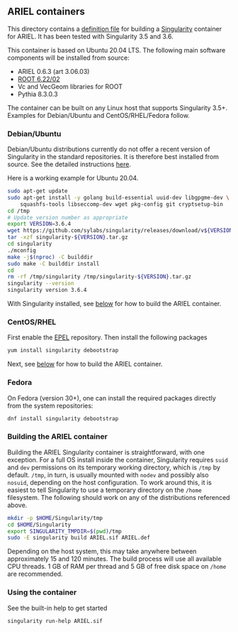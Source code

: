 ## ARIEL containers

This directory contains a [definition file](ARIEL.def)
for building a [Singularity](https://sylabs.io/singularity) container
for ARIEL. It has been tested with Singularity 3.5 and 3.6.

This container is based on Ubuntu 20.04 LTS. The following main software components
will be installed from source:

* ARIEL 0.6.3 (art 3.06.03)
* [ROOT 6.22/02](https://root.cern/doc/v622/release-notes.html#release-6.2202)
* Vc and VecGeom libraries for ROOT
* Pythia 8.3.0.3

The container can be built on any Linux host that supports Singularity 3.5+.
Examples for Debian/Ubuntu and CentOS/RHEL/Fedora follow.

### Debian/Ubuntu

Debian/Ubuntu distributions currently do not offer a recent version of
Singularity in the standard repositories. It is therefore best installed from source.
See the detailed instructions
[here](https://sylabs.io/guides/3.6/admin-guide/installation.html#installation-on-linux).

Here is a working example for Ubuntu 20.04. 

~~~~~~~~~~bash
sudo apt-get update
sudo apt-get install -y golang build-essential uuid-dev libgpgme-dev \
    squashfs-tools libseccomp-dev wget pkg-config git cryptsetup-bin
cd /tmp
# Update version number as appropriate
export VERSION=3.6.4
wget https://github.com/sylabs/singularity/releases/download/v${VERSION}/singularity-${VERSION}.tar.gz 
tar -xzf singularity-${VERSION}.tar.gz
cd singularity
./mconfig
make -j$(nproc) -C builddir
sudo make -C builddir install
cd
rm -rf /tmp/singularity /tmp/singularity-${VERSION}.tar.gz
singularity --version
singularity version 3.6.4
~~~~~~~~~~

With Singularity installed, see [below](#building-container) for how to build the
ARIEL container.

### CentOS/RHEL

First enable the [EPEL](https://fedoraproject.org/wiki/EPEL) repository.
Then install the following packages

~~~~~~~~~~bash
yum install singularity debootstrap
~~~~~~~~~~

Next, see [below](#building-container) for how to build the ARIEL container.

### Fedora

On Fedora (version 30+), one can install the required packages directly
from the system repositories:

~~~~~~~~~~bash
dnf install singularity debootstrap
~~~~~~~~~~

### Building the ARIEL container<a name="building-container"></a>

Building the ARIEL Singularity container is straightforward, with one
exception. For a full OS install inside the container, Singularity
requires `suid` and `dev` permissions on its temporary working
directory, which is `/tmp` by default. `/tmp`, in turn, is usually
mounted with `nodev` and possibly also `nosuid`, depending on the host
configuration.  To work around this, it is easiest to tell Singularity
to use a temporary directory on the `/home` filesystem.  The following
should work on any of the distributions referenced above.

~~~~~~~~~~bash
mkdir -p $HOME/Singularity/tmp
cd $HOME/Singularity
export SINGULARITY_TMPDIR=$(pwd)/tmp
sudo -E singularity build ARIEL.sif ARIEL.def
~~~~~~~~~~

Depending on the host system, this may take anywhere between
approximately 15 and 120 minutes. The build process will use all
available CPU threads. 1 GB of RAM per thread and 5 GB of free disk
space on `/home` are recommended.

### Using the container

See the built-in help to get started

```bash
singularity run-help ARIEL.sif
```

